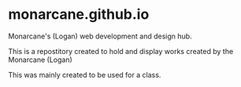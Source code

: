 # monarcane.github.io
Monarcane's (Logan) web development and design hub.

This is a repostitory created to hold and display works created by the Monarcane (Logan)

This was mainly created to be used for a class.
